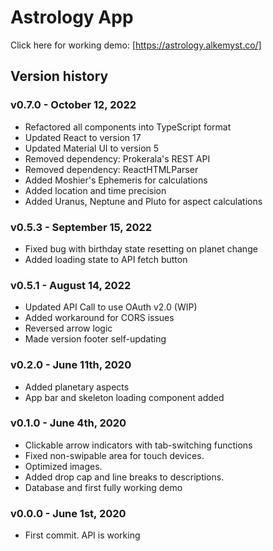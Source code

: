 # Astrology App

Click here for working demo: [https://astrology.alkemyst.co/]

## Version history

### v0.7.0 - October 12, 2022

- Refactored all components into TypeScript format
- Updated React to version 17
- Updated Material UI to version 5
- Removed dependency: Prokerala's REST API
- Removed dependency: ReactHTMLParser
- Added Moshier's Ephemeris for calculations
- Added location and time precision
- Added Uranus, Neptune and Pluto for aspect calculations

### v0.5.3 - September 15, 2022

- Fixed bug with birthday state resetting on planet change
- Added loading state to API fetch button

### v0.5.1 - August 14, 2022

- Updated API Call to use OAuth v2.0 (WIP)
- Added workaround for CORS issues
- Reversed arrow logic
- Made version footer self-updating

### v0.2.0 - June 11th, 2020

- Added planetary aspects
- App bar and skeleton loading component added

### v0.1.0 - June 4th, 2020

- Clickable arrow indicators with tab-switching functions
- Fixed non-swipable area for touch devices.
- Optimized images.
- Added drop cap and line breaks to descriptions.
- Database and first fully working demo

### v0.0.0 - June 1st, 2020

- First commit. API is working
